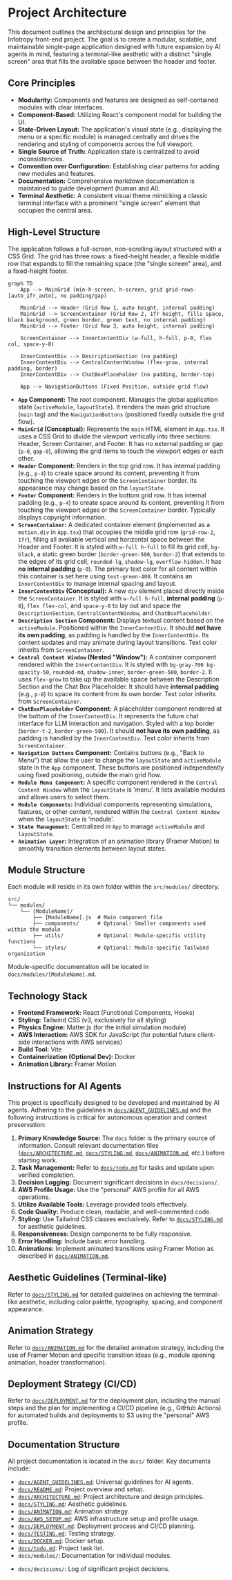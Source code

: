 # Project Architecture

This document outlines the architectural design and principles for the Infotropy front-end project. The goal is to create a modular, scalable, and maintainable single-page application designed with future expansion by AI agents in mind, featuring a terminal-like aesthetic with a distinct "single screen" area that fills the available space between the header and footer.

## Core Principles

- **Modularity:** Components and features are designed as self-contained modules with clear interfaces.
- **Component-Based:** Utilizing React's component model for building the UI.
- **State-Driven Layout:** The application's visual state (e.g., displaying the menu or a specific module) is managed centrally and drives the rendering and styling of components across the full viewport.
- **Single Source of Truth:** Application state is centralized to avoid inconsistencies.
- **Convention over Configuration:** Establishing clear patterns for adding new modules and features.
- **Documentation:** Comprehensive markdown documentation is maintained to guide development (human and AI).
- **Terminal Aesthetic:** A consistent visual theme mimicking a classic terminal interface with a prominent "single screen" element that occupies the central area.

## High-Level Structure

The application follows a full-screen, non-scrolling layout structured with a CSS Grid. The grid has three rows: a fixed-height header, a flexible middle row that expands to fill the remaining space (the "single screen" area), and a fixed-height footer.

```mermaid
graph TD
    App --> MainGrid (min-h-screen, h-screen, grid grid-rows-[auto_1fr_auto], no padding/gap)

    MainGrid --> Header (Grid Row 1, auto height, internal padding)
    MainGrid --> ScreenContainer (Grid Row 2, 1fr height, fills space, black background, green border, green text, no internal padding)
    MainGrid --> Footer (Grid Row 3, auto height, internal padding)

    ScreenContainer --> InnerContentDiv (w-full, h-full, p-8, flex col, space-y-8)

    InnerContentDiv --> DescriptionSection (no padding)
    InnerContentDiv --> CentralContentWindow (flex-grow, internal padding, border)
    InnerContentDiv --> ChatBoxPlaceholder (no padding, border-top)

    App --> NavigationButtons (Fixed Position, outside grid flow)
```

- **`App` Component:** The root component. Manages the global application state (`activeModule`, `layoutState`). It renders the main grid structure (`main` tag) and the `NavigationButtons` (positioned fixedly outside the grid flow).
- **`MainGrid` (Conceptual):** Represents the `main` HTML element in `App.tsx`. It uses a CSS Grid to divide the viewport vertically into three sections: Header, Screen Container, and Footer. It has no external padding or gap (`p-0`, `gap-0`), allowing the grid items to touch the viewport edges or each other.
- **`Header` Component:** Renders in the top grid row. It has internal padding (e.g., `p-4`) to create space around its content, preventing it from touching the viewport edges or the `ScreenContainer` border. Its appearance may change based on the `layoutState`.
- **`Footer` Component:** Renders in the bottom grid row. It has internal padding (e.g., `p-4`) to create space around its content, preventing it from touching the viewport edges or the `ScreenContainer` border. Typically displays copyright information.
- **`ScreenContainer`:** A dedicated container element (implemented as a `motion.div` in `App.tsx`) that occupies the middle grid row (`grid-row-2`, `1fr`), filling all available vertical and horizontal space between the Header and Footer. It is styled with `w-full h-full` to fill its grid cell, `bg-black`, a static green border (`border-green-500`, `border-2`) that extends to the edges of its grid cell, `rounded-lg`, `shadow-lg`, `overflow-hidden`. It has **no internal padding** (`p-0`). The primary text color for all content within this container is set here using `text-green-400`. It contains an `InnerContentDiv` to manage internal spacing and layout.
- **`InnerContentDiv` (Conceptual):** A new `div` element placed directly inside the `ScreenContainer`. It is styled with `w-full h-full`, **internal padding** (`p-8`), `flex flex-col`, and `space-y-8` to lay out and space the `DescriptionSection`, `CentralContentWindow`, and `ChatBoxPlaceholder`.
- **`Description Section` Component:** Displays textual content based on the `activeModule`. Positioned within the `InnerContentDiv`. It should **not have its own padding**, as padding is handled by the `InnerContentDiv`. Its content updates and may animate during layout transitions. Text color inherits from `ScreenContainer`.
- **`Central Content Window` (Nested "Window"):** A container component rendered within the `InnerContentDiv`. It is styled with `bg-gray-700 bg-opacity-50`, `rounded-md`, `shadow-inner`, `border-green-500`, `border-2`. It uses `flex-grow` to take up the available space between the Description Section and the Chat Box Placeholder. It should have **internal padding** (e.g., `p-8`) to space its content from its own border. Text color inherits from `ScreenContainer`.
- **`ChatBoxPlaceholder` Component:** A placeholder component rendered at the bottom of the `InnerContentDiv`. It represents the future chat interface for LLM interaction and navigation. Styled with a top border (`border-t-2`, `border-green-500`). It should **not have its own padding**, as padding is handled by the `InnerContentDiv`. Text color inherits from `ScreenContainer`.
- **`Navigation Buttons` Component:** Contains buttons (e.g., "Back to Menu") that allow the user to change the `layoutState` and `activeModule` state in the `App` component. These buttons are positioned independently using fixed positioning, outside the main grid flow.
- **`Module Menu Component`:** A specific component rendered in the `Central Content Window` when the `layoutState` is 'menu'. It lists available modules and allows users to select them.
- **`Module Components`:** Individual components representing simulations, features, or other content, rendered within the `Central Content Window` when the `layoutState` is 'module'.
- **`State Management`:** Centralized in `App` to manage `activeModule` and `layoutState`.
- **`Animation Layer`:** Integration of an animation library (Framer Motion) to smoothly transition elements between layout states.

## Module Structure

Each module will reside in its own folder within the `src/modules/` directory.

```
src/
└── modules/
    └── [ModuleName]/
        ├── [ModuleName].js  # Main component file
        ├── components/      # Optional: Smaller components used within the module
        ├── utils/           # Optional: Module-specific utility functions
        └── styles/          # Optional: Module-specific Tailwind organization
```

Module-specific documentation will be located in `docs/modules/[ModuleName].md`.

## Technology Stack

- **Frontend Framework:** React (Functional Components, Hooks)
- **Styling:** Tailwind CSS (v3, exclusively for all styling)
- **Physics Engine:** Matter.js (for the initial simulation module)
- **AWS Interaction:** AWS SDK for JavaScript (for potential future client-side interactions with AWS services)
- **Build Tool:** Vite
- **Containerization (Optional Dev):** Docker
- **Animation Library:** Framer Motion

## Instructions for AI Agents

This project is specifically designed to be developed and maintained by AI agents. Adhering to the guidelines in [`docs/AGENT_GUIDELINES.md`](docs/AGENT_GUIDELINES.md) and the following instructions is critical for autonomous operation and context preservation:

1.  **Primary Knowledge Source:** The `docs` folder is the primary source of information. Consult relevant documentation files ([`docs/ARCHITECTURE.md`](docs/ARCHITECTURE.md), [`docs/STYLING.md`](docs/STYLING.md), [`docs/ANIMATION.md`](docs/ANIMATION.md), etc.) before starting work.
2.  **Task Management:** Refer to [`docs/todo.md`](docs/todo.md) for tasks and update upon verified completion.
3.  **Decision Logging:** Document significant decisions in `docs/decisions/`.
4.  **AWS Profile Usage:** Use the "personal" AWS profile for all AWS operations.
5.  **Utilize Available Tools:** Leverage provided tools effectively.
6.  **Code Quality:** Produce clean, readable, and well-commented code.
7.  **Styling:** Use Tailwind CSS classes exclusively. Refer to [`docs/STYLING.md`](docs/STYLING.md) for aesthetic guidelines.
8.  **Responsiveness:** Design components to be fully responsive.
9.  **Error Handling:** Include basic error handling.
10. **Animations:** Implement animated transitions using Framer Motion as described in [`docs/ANIMATION.md`](docs/ANIMATION.md).

## Aesthetic Guidelines (Terminal-like)

Refer to [`docs/STYLING.md`](docs/STYLING.md) for detailed guidelines on achieving the terminal-like aesthetic, including color palette, typography, spacing, and component appearance.

## Animation Strategy

Refer to [`docs/ANIMATION.md`](docs/ANIMATION.md) for the detailed animation strategy, including the use of Framer Motion and specific transition ideas (e.g., module opening animation, header transformation).

## Deployment Strategy (CI/CD)

Refer to [`docs/DEPLOYMENT.md`](docs/DEPLOYMENT.md) for the deployment plan, including the manual steps and the plan for implementing a CI/CD pipeline (e.g., GitHub Actions) for automated builds and deployments to S3 using the "personal" AWS profile.

## Documentation Structure

All project documentation is located in the `docs/` folder. Key documents include:

- [`docs/AGENT_GUIDELINES.md`](docs/AGENT_GUIDELINES.md): Universal guidelines for AI agents.
- [`docs/README.md`](docs/README.md): Project overview and setup.
- [`docs/ARCHITECTURE.md`](docs/ARCHITECTURE.md): Project architecture and design principles.
- [`docs/STYLING.md`](docs/STYLING.md): Aesthetic guidelines.
- [`docs/ANIMATION.md`](docs/ANIMATION.md): Animation strategy.
- [`docs/AWS_SETUP.md`](docs/AWS_SETUP.md): AWS infrastructure setup and profile usage.
- [`docs/DEPLOYMENT.md`](docs/DEPLOYMENT.md): Deployment process and CI/CD planning.
- [`docs/TESTING.md`](docs/TESTING.md): Testing strategy.
- [`docs/DOCKER.md`](docs/DOCKER.md): Docker setup.
- [`docs/todo.md`](docs/todo.md): Project task list.
- `docs/modules/`: Documentation for individual modules.

* `docs/decisions/`: Log of significant project decisions.
